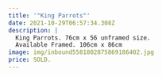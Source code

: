 ```yaml
---
title: '"King Parrots"'
date: 2021-10-29T06:57:34.308Z
description: |
  King Parrots. 76cm x 56 unframed size.
  Available Framed. 106cm x 86cm
image: img/inbound5581802875869186402.jpg
price: SOLD.
---
```

![]()